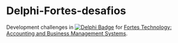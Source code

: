 # Delphi-Fortes-desafios
Development challenges in [![Delphi Badge](https://img.shields.io/badge/Delphi-EE1F35?style=flat&logo=Delphi&logoColor=white&link=https://www.embarcadero.com/br/products/delphi/starter)](https://www.embarcadero.com/br/products/delphi/starter) for [Fortes Technology: Accounting and Business Management Systems](https://www.fortestecnologia.com.br/).
